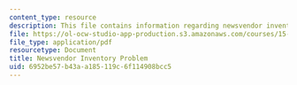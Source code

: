 ```yaml
---
content_type: resource
description: This file contains information regarding newsvendor inventory problem.
file: https://ol-ocw-studio-app-production.s3.amazonaws.com/courses/15-772j-d-lab-supply-chains-fall-2014/6952be57b43aa185119c6f114908bcc5_MIT15_772JF14_Newsboy.pdf
file_type: application/pdf
resourcetype: Document
title: Newsvendor Inventory Problem
uid: 6952be57-b43a-a185-119c-6f114908bcc5
---
```

